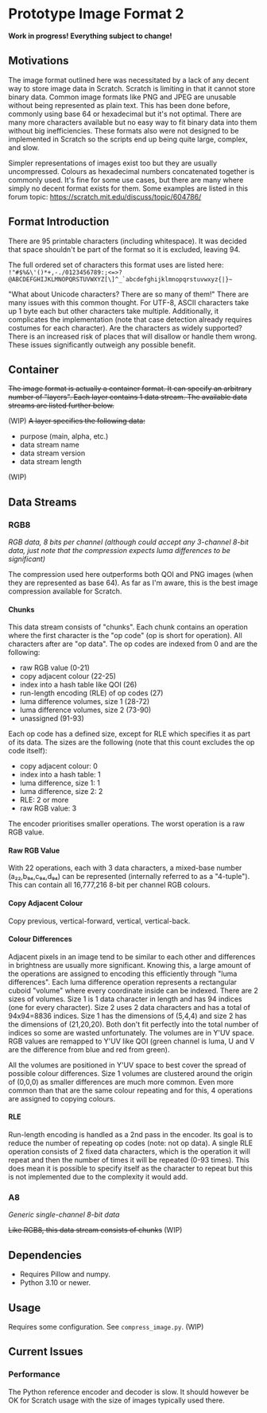 # Prototype Image Format 2
**Work in progress! Everything subject to change!**

## Motivations
The image format outlined here was necessitated by a lack of any decent way to store image data in Scratch. Scratch is limiting in that it cannot store binary data. Common image formats like PNG and JPEG are unusable without being represented as plain text. This has been done before, commonly using base 64 or hexadecimal but it's not optimal. There are many more characters available but no easy way to fit binary data into them without big inefficiencies. These formats also were not designed to be implemented in Scratch so the scripts end up being quite large, complex, and slow. 

Simpler representations of images exist too but they are usually uncompressed. Colours as hexadecimal numbers concatenated together is commonly used. It's fine for some use cases, but there are many where simply no decent format exists for them. Some examples are listed in this forum topic: https://scratch.mit.edu/discuss/topic/604786/


## Format Introduction
There are 95 printable characters (including whitespace). It was decided that space shouldn't be part of the format so it is excluded, leaving 94. 

The full ordered set of characters this format uses are listed here:
```!"#$%&\'()*+,-./0123456789:;<=>?@ABCDEFGHIJKLMNOPQRSTUVWXYZ[\]^_`abcdefghijklmnopqrstuvwxyz{|}~```

"What about Unicode characters? There are so many of them!" 
There are many issues with this common thought. For UTF-8, ASCII characters take up 1 byte each but other characters take multiple. Additionally, it complicates the implementation (note that case detection already requires costumes for each character). Are the characters as widely supported? There is an increased risk of places that will disallow or handle them wrong. These issues significantly outweigh any possible benefit.


## Container
~~The image format is actually a container format. It can specify an arbitrary number of "layers". Each layer contains 1 data stream. The available data streams are listed further below.~~

(WIP)
~~A layer specifies the following data:~~
- purpose (main, alpha, etc.)
- data stream name
- data stream version
- data stream length

(WIP)


## Data Streams
### RGB8
*RGB data, 8 bits per channel*
*(although could accept any 3-channel 8-bit data, just note that the compression expects luma differences to be significant)*

The compression used here outperforms both QOI and PNG images (when they are represented as base 64). As far as I'm aware, this is the best image compression available for Scratch. 

#### Chunks
This data stream consists of "chunks". Each chunk contains an operation where the first character is the "op code" (op is short for operation). All characters after are "op data". The op codes are indexed from 0 and are the following:
- raw RGB value (0-21)
- copy adjacent colour (22-25)
- index into a hash table like QOI (26)
- run-length encoding (RLE) of op codes (27)
- luma difference volumes, size 1 (28-72)
- luma difference volumes, size 2 (73-90)
- unassigned (91-93)

Each op code has a defined size, except for RLE which specifies it as part of its data. The sizes are the following (note that this count excludes the op code itself):
- copy adjacent colour: 0
- index into a hash table: 1
- luma difference, size 1: 1
- luma difference, size 2: 2
- RLE: 2 or more
- raw RGB value: 3

The encoder prioritises smaller operations. The worst operation is a raw RGB value.

#### Raw RGB Value
With 22 operations, each with 3 data characters, a mixed-base number (a₂₂,b₉₄,c₉₄,d₉₄) can be represented (internally referred to as a "4-tuple"). This can contain all 16,777,216 8-bit per channel RGB colours. 

#### Copy Adjacent Colour
Copy previous, vertical-forward, vertical, vertical-back.

#### Colour Differences
Adjacent pixels in an image tend to be similar to each other and differences in brightness are usually more significant. Knowing this, a large amount of the operations are assigned to encoding this efficiently through "luma differences". Each luma difference operation represents a rectangular cuboid "volume" where every coordinate inside can be indexed. There are 2 sizes of volumes. Size 1 is 1 data character in length and has 94 indices (one for every character). Size 2 uses 2 data characters and has a total of 94x94=8836 indices. Size 1 has the dimensions of (5,4,4) and size 2 has the dimensions of (21,20,20). Both don't fit perfectly into the total number of indices so some are wasted unfortunately. The volumes are in Y'UV space. RGB values are remapped to Y'UV like QOI (green channel is luma, U and V are the difference from blue and red from green). 

All the volumes are positioned in Y'UV space to best cover the spread of possible colour differences. Size 1 volumes are clustered around the origin of (0,0,0) as smaller differences are much more common. Even more common than that are the same colour repeating and for this, 4 operations are assigned to copying colours.

#### RLE
Run-length encoding is handled as a 2nd pass in the encoder. Its goal is to reduce the number of repeating op codes (note: not op data). A single RLE operation consists of 2 fixed data characters, which is the operation it will repeat and then the number of times it will be repeated (0-93 times). This does mean it is possible to specify itself as the character to repeat but this is not implemented due to the complexity it would add.


### A8
*Generic single-channel 8-bit data*

~~Like RGB8, this data stream consists of chunks~~
(WIP)


## Dependencies
- Requires Pillow and numpy.
- Python 3.10 or newer.


## Usage
Requires some configuration. See `compress_image.py`.
(WIP)


## Current Issues
### Performance
The Python reference encoder and decoder is slow. It should however be OK for Scratch usage with the size of images typically used there.

